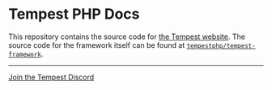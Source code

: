 # Tempest PHP Docs
This repository contains the source code for [the Tempest website](https://tempestphp.com). The source code for the
framework itself can be found at [`tempestphp/tempest-framework`](https://github.com/tempestphp/tempest-framework).

---

[Join the Tempest Discord](https://tempestphp.com/discord)
